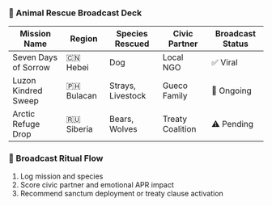### 🐾 Animal Rescue Broadcast Deck

| Mission Name         | Region         | Species Rescued | Civic Partner | Broadcast Status |
|----------------------|----------------|------------------|----------------|-------------------|
| Seven Days of Sorrow | 🇨🇳 Hebei        | Dog              | Local NGO      | ✅ Viral  
| Luzon Kindred Sweep  | 🇵🇭 Bulacan      | Strays, Livestock| Gueco Family   | 🔄 Ongoing  
| Arctic Refuge Drop   | 🇷🇺 Siberia      | Bears, Wolves    | Treaty Coalition | ⚠️ Pending  

### 🔄 Broadcast Ritual Flow
1. Log mission and species  
2. Score civic partner and emotional APR impact  
3. Recommend sanctum deployment or treaty clause activation
